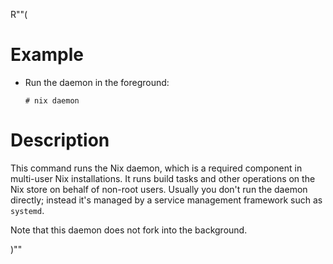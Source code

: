 R""(

# Example

* Run the daemon in the foreground:

  ```console
  # nix daemon
  ```

# Description

This command runs the Nix daemon, which is a required component in
multi-user Nix installations. It runs build tasks and other
operations on the Nix store on behalf of non-root users. Usually you
don't run the daemon directly; instead it's managed by a service
management framework such as `systemd`.

Note that this daemon does not fork into the background.

)""
